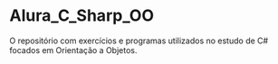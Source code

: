 # Alura_C_Sharp_OO
O repositório com exercícios e programas utilizados no estudo de C# focados em Orientação a Objetos.
